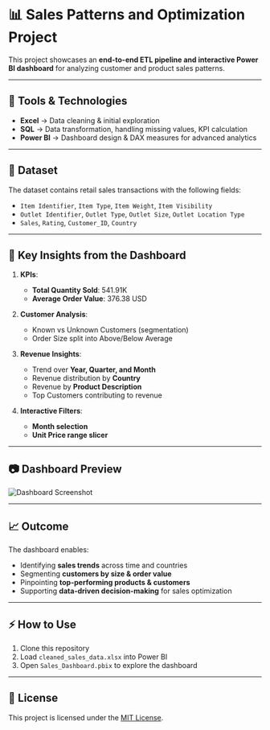 # 📊 Sales Patterns and Optimization Project  

This project showcases an **end-to-end ETL pipeline and interactive Power BI dashboard** for analyzing customer and product sales patterns.  

---

## 🚀 Tools & Technologies  
- **Excel** → Data cleaning & initial exploration  
- **SQL** → Data transformation, handling missing values, KPI calculation  
- **Power BI** → Dashboard design & DAX measures for advanced analytics  

---

## 📂 Dataset  
The dataset contains retail sales transactions with the following fields:  
- `Item Identifier`, `Item Type`, `Item Weight`, `Item Visibility`  
- `Outlet Identifier`, `Outlet Type`, `Outlet Size`, `Outlet Location Type`  
- `Sales`, `Rating`, `Customer_ID`, `Country`  

---

## 📌 Key Insights from the Dashboard  
1. **KPIs**:  
   - **Total Quantity Sold**: 541.91K  
   - **Average Order Value**: 376.38 USD  

2. **Customer Analysis**:  
   - Known vs Unknown Customers (segmentation)  
   - Order Size split into Above/Below Average  

3. **Revenue Insights**:  
   - Trend over **Year, Quarter, and Month**  
   - Revenue distribution by **Country**  
   - Revenue by **Product Description**  
   - Top Customers contributing to revenue  

4. **Interactive Filters**:  
   - **Month selection**  
   - **Unit Price range slicer**  

---

## 📷 Dashboard Preview  
![Dashboard Screenshot](docs/Dashboard_Screenshot.png)

---

## 📈 Outcome  
The dashboard enables:  
- Identifying **sales trends** across time and countries  
- Segmenting **customers by size & order value**  
- Pinpointing **top-performing products & customers**  
- Supporting **data-driven decision-making** for sales optimization  

---

## ⚡ How to Use  
1. Clone this repository  
2. Load `cleaned_sales_data.xlsx` into Power BI  
3. Open `Sales_Dashboard.pbix` to explore the dashboard  

---

## 📜 License  
This project is licensed under the [MIT License](LICENSE).

